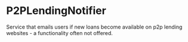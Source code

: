 # P2PLendingNotifier
Service that emails users if new loans become available on p2p lending websites - a functionality often not offered.
